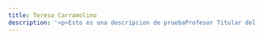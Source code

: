 ```yaml
---
title: Teresa Carramolino
description: '<p>Esto es una descripcion de pruebaProfesor Titular del Departamento de Historia Contemporánea de la Universidad Autónoma de Madrid y actualmente Coordinador del Programa de Doctorado en Historia Contemporánea en la UAM. Las líneas de investigación en que las que ha trabajado últimamente tienen que ver con la construcción del Estado y las culturas políticas en el siglo XIX en España y América Titular del Departamento de Historia Contemporánea de la Universidad Autónoma de Madrid y actualmente Coordinador del Programa de Doctorado en Historia Contemporánea en la UAM. Las líneas de investigación en que las que ha trabajado últimamente tienen que</p>'
---
```

